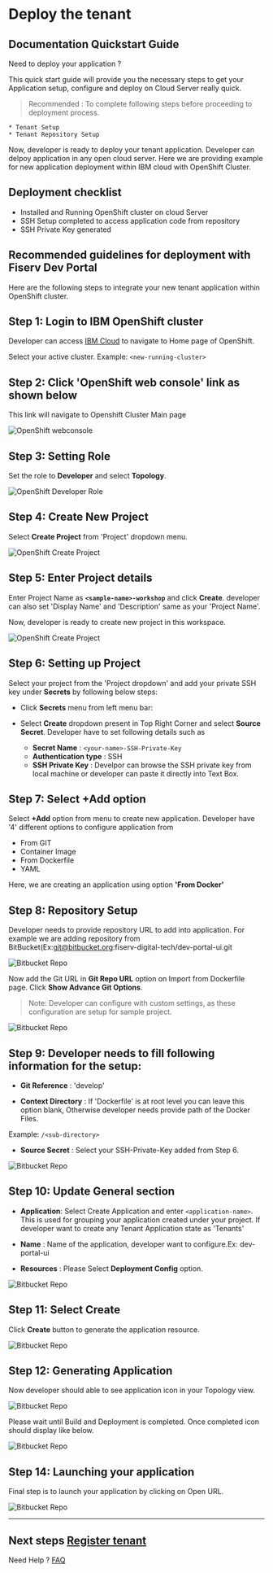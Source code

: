 # Deploy the tenant

## Documentation Quickstart Guide

Need to deploy your application ? 

This quick start guide will provide you the necessary steps to get your Application setup, configure and deploy on Cloud Server really quick.

> Recommended : To complete following steps before proceeding to deployment process. 

    * Tenant Setup
    * Tenant Repository Setup

Now, developer is ready to deploy your tenant application. Developer can delpoy application in any open cloud server. Here we are providing example for new application deployment within IBM cloud with OpenShift Cluster. 

## Deployment checklist

   * Installed and Running OpenShift cluster on cloud Server
   * SSH Setup completed to access application code from repository
   * SSH Private Key generated
    
## Recommended guidelines for deployment with Fiserv Dev Portal

Here are the following steps to integrate your new tenant application within OpenShift cluster. 

## Step 1: Login to IBM OpenShift cluster 

Developer can access [IBM Cloud](https://cloud.ibm.com/login) to navigate to Home page of OpenShift. 

Select your active cluster. Example: `<new-running-cluster>`


## Step 2: Click 'OpenShift web console' link as shown below

This link will navigate to Openshift Cluster Main page

![OpenShift webconsole](/assets/images/OpenShit_web_console.png)

## Step 3: Setting Role

Set the role to **Developer** and select **Topology**.

![OpenShift Developer Role](/assets/images/OpenShift_topology.png)

## Step 4: Create New Project

Select **Create Project** from 'Project' dropdown menu.

![OpenShift Create Project](/assets/images/OpenShift_project_drop_down.png)

## Step 5: Enter Project details

Enter Project Name as **`<sample-name>-workshop`** and click **Create**. developer can also set 'Display Name' and 'Description' same as your 'Project Name'. 

Now, developer is ready to create new project in this workspace. 

![OpenShift Create Project](/assets/images/OpenShift_create_project.png)

## Step 6: Setting up Project

Select your project from the 'Project dropdown' and add your private SSH key under **Secrets** by following below steps:

* Click **Secrets** menu from left menu bar:

* Select **Create** dropdown present in Top Right Corner and select **Source Secret**. Developer have to set following details such as

    * **Secret Name** :  `<your-name>-SSH-Private-Key`
    * **Authentication type** : SSH
    * **SSH Private Key** : Develpor can browse the SSH private key from local machine or developer can paste it directly into Text Box.

## Step 7: Select **+Add** option

Select **+Add** option from menu to create new application. Developer have '4' different options to configure application from 

*   From GIT
*   Container Image
*   From Dockerfile
*   YAML

Here, we are creating an application using option **'From Docker'**


## Step 8: Repository Setup

Developer needs to provide repository URL to add into application. For example we are adding repository from BitBucket(Ex:git@bitbucket.org:fiserv-digital-tech/dev-portal-ui.git

![Bitbucket Repo](/assets/images/Bitbucket_git_repo.png)

Now add the Git URL in **Git Repo URL** option on Import from Dockerfile page. Click **Show Advance Git Options**. 

> Note: Developer can configure with custom settings, as these configuration are setup for sample project. 

![Bitbucket Repo](/assets/images/Openshift_git_project.png)

## Step 9: Developer needs to fill following information for the setup:

*   **Git Reference** : 'develop'

*   **Context Directory** : If 'Dockerfile' is at root level you can leave this option blank, Otherwise developer needs provide path of the Docker Files.

Example: `/<sub-directory>`

*   **Source Secret** : Select your SSH-Private-Key added from Step 6.

![Bitbucket Repo](/assets/images/Openshift_git_project_setup.png)


## Step 10: Update General section

*   **Application**: Select Create Application and enter `<application-name>`. This is used for grouping your application created under your project. If developer want to create any Tenant Application state as 'Tenants'

*   **Name** : Name of the application, developer want to configure.Ex: dev-portal-ui

*   **Resources** : Please Select **Deployment Config** option.

![Bitbucket Repo](/assets/images/Openshift_create_application_start.png)


## Step 11: Select **Create**

Click **Create** button to generate the application resource.

![Bitbucket Repo](/assets/images/Openshift_create_application_completed.png)

## Step 12: Generating Application

Now developer should able to see application icon in your Topology view.

![Bitbucket Repo](/assets/images/Openshift_app_icon.png)

Please wait until Build and Deployment is completed. Once completed icon should display like below.

![Bitbucket Repo](/assets/images/Openshift_app_ready.png)

## Step 14: Launching your application

Final step is to launch your application by clicking on Open URL.

![Bitbucket Repo](/assets/images/Openshift_app_launch.png)

___

##  Next steps [Register tenant](?path=docs/getting-started/setup-tenant/register-tenant.md)


Need Help ?
[FAQ](?path=docs/faq/faq.md)